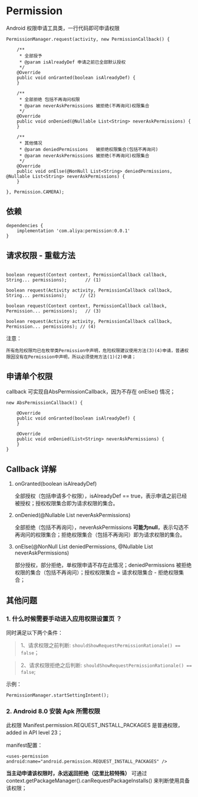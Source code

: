 # Permission
Android 权限申请工具类，一行代码即可申请权限

```
PermissionManager.request(activity, new PermissionCallback() {

    /**
     * 全部授予
     * @param isAlreadyDef 申请之前已全部默认授权
     */
    @Override
    public void onGranted(boolean isAlreadyDef) {
    }

    /**
     * 全部拒绝 包括不再询问权限
     * @param neverAskPermissions 被拒绝(不再询问)权限集合
     */
    @Override
    public void onDenied(@Nullable List<String> neverAskPermissions) {
    }

    /**
     * 其他情况
     * @param deniedPermissions   被拒绝权限集合(包括不再询问)
     * @param neverAskPermissions 被拒绝(不再询问)权限集合
     */
    @Override
    public void onElse(@NonNull List<String> deniedPermissions, @Nullable List<String> neverAskPermissions) {
    }

}, Permission.CAMERA);
```

## 依赖
```
dependencies {
    implementation 'com.aliya:permission:0.0.1'
}
```

## 请求权限 - 重载方法

```

boolean request(Context context, PermissionCallback callback, String... permissions);       // (1)

boolean request(Activity activity, PermissionCallback callback, String... permissions);     // (2)

boolean request(Context context, PermissionCallback callback, Permission... permissions);   // (3)

boolean request(Activity activity, PermissionCallback callback, Permission... permissions); // (4)

```

注意：
```
所有危险权限均已在枚举类Permission中声明，危险权限建议使用方法(3)(4)申请，普通权限因没有在Permission中声明，所以必须使用方法(1)(2)申请；
```

## 申请单个权限

callback 可实现自AbsPermissionCallback，因为不存在 onElse() 情况；

```
new AbsPermissionCallback() {

    @Override
    public void onGranted(boolean isAlreadyDef) {
    }

    @Override
    public void onDenied(List<String> neverAskPermissions) {
    }
}
```

## Callback 详解

1. onGranted(boolean isAlreadyDef)

    全部授权（包括申请多个权限），isAlreadyDef == true，表示申请之前已经被授权；授权权限集合即为请求权限的集合。


2. onDenied(@Nullable List<String> neverAskPermissions)

    全部拒绝（包括不再询问），neverAskPermissions **可能为null**，表示勾选不再询问的权限集合；拒绝权限集合（包括不再询问）即为请求权限的集合。


3. onElse(@NonNull List<String> deniedPermissions, @Nullable List<String> neverAskPermissions)

    部分授权，部分拒绝，单权限申请不存在此情况；deniedPermissions 被拒绝权限的集合（包括不再询问）；授权权限集合 = 请求权限集合 - 拒绝权限集合；


## 其他问题

### 1. 什么时候需要手动进入应用权限设置页 ？

同时满足以下两个条件：
> 1、请求权限之前判断: `shouldShowRequestPermissionRationale() == false`；

> 2、请求权限拒绝之后判断: `shouldShowRequestPermissionRationale() == false`;

示例：

```
PermissionManager.startSettingIntent();
```


### 2. Android 8.0 安装 Apk 所需权限

此权限 Manifest.permission.REQUEST_INSTALL_PACKAGES 是普通权限，added in API level 23；

manifest配置：

`<uses-permission android:name="android.permission.REQUEST_INSTALL_PACKAGES" />`

 **当主动申请该权限时，永远返回拒绝（这里比较特殊）** 可通过 context.getPackageManager().canRequestPackageInstalls() 来判断使用具备该权限；